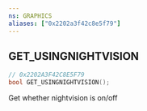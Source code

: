 ```yaml
---
ns: GRAPHICS
aliases: ["0x2202a3f42c8e5f79"]
---
```

## GET_USINGNIGHTVISION

```c
// 0x2202A3F42C8E5F79
bool GET_USINGNIGHTVISION();
```

Get whether nightvision is on/off

